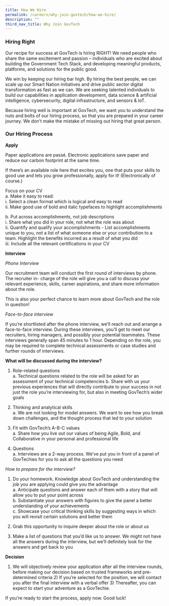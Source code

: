 ```yaml
---
title: How We Hire
permalink: /careers/why-join-govtech/how-we-hire/
description: ""
third_nav_title: Why Join GovTech
---
```

### **Hiring Right**

Our recipe for success at GovTech is hiring RIGHT! We need people who share the same excitement and passion – individuals who are excited about building the Government Tech Stack, and developing meaningful products, platforms, and solutions for the public good.

We win by keeping our hiring bar high. By hiring the best people, we can scale up our Smart Nation initiatives and drive public sector digital transformation as fast as we can. We are seeking talented individuals to build our capabilities in application development, data science & artificial intelligence, cybersecurity, digital infrastructure, and sensors & IoT.

Because hiring well is important at GovTech, we want you to understand the nuts and bolts of our hiring process, so that you are prepared in your career journey. We don’t make the mistake of missing out hiring that great person.

### **Our Hiring Process**

**Apply**

Paper applications are passé. Electronic applications save paper and reduce our carbon footprint at the same time.

If there’s an available role here that excites you, one that puts your skills to good use and lets you grow professionally, apply for it! (Electronically of course.)

Focus on your CV  
a. Make it easy to read:  
i. Select a clean format which is logical and easy to read  
ii. Make good use of bold and italic typefaces to highlight accomplishments

b. Put across accomplishments, not job descriptions  
i. Share what you did in your role, not what the role was about  
ii. Quantify and qualify your accomplishments - List accomplishments unique to you, not a list of what someone else or your contribution to a team. Highlight the benefits incurred as a result of what you did  
iii. Include all the relevant certifications in your CV

**Interview**

_Phone Interview_

Our recruitment team will conduct the first round of interviews by phone. The recruiter in- charge of the role will give you a call to discuss your relevant experience, skills, career aspirations, and share more information about the role.

This is also your perfect chance to learn more about GovTech and the role in question!

_Face-to-face interview_

If you’re shortlisted after the phone interview, we’ll reach out and arrange a face-to-face interview. During these interviews, you’ll get to meet our recruiters, hiring managers, and possibly your potential teammates. These interviews generally span 45 minutes to 1 hour. Depending on the role, you may be required to complete technical assessments or case studies and further rounds of interviews.

**What will be discussed during the interview?**

1) Role-related questions  
a. Technical questions related to the role will be asked for an assessment of your technical competencies b. Share with us your previous experiences that will directly contribute to your success in not just the role you’re interviewing for, but also in meeting GovTech’s wider goals

2) Thinking and analytical skills  
a. We are not looking for model answers. We want to see how you break down challenges, and the thought process that led to your solution

3) Fit with GovTech’s A-B-C values  
a. Share how you live out our values of being Agile, Bold, and Collaborative in your personal and professional life

4) Questions  
a. Interviews are a 2-way process. We’ve put you in front of a panel of GovTechies for you to ask all the questions you need

_How to prepare for the interview?_

1) Do your homework. Knowledge about GovTech and understanding the job you are applying could give you the advantage  
a. Anticipate questions and answer each of them with a story that will allow you to put your point across  
b. Substantiate your answers with figures to give the panel a better understanding of your achievements  
c. Showcase your critical thinking skills by suggesting ways in which you will revisit certain solutions and better them

2) Grab this opportunity to inquire deeper about the role or about us

3) Make a list of questions that you’d like us to answer. We might not have all the answers during the interview, but we’ll definitely look for the answers and get back to you

**Decision**

1) We will objectively review your application after all the interview rounds, before making our decision based on trusted frameworks and pre-determined criteria 2) If you’re selected for the position, we will contact you after the final interview with a verbal offer 3) Thereafter, you can expect to start your adventure as a GovTechie.

If you’re ready to start the process, apply now. Good luck!